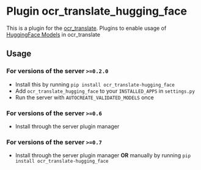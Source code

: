 # Plugin ocr_translate_hugging_face

This is a plugin for the [ocr_translate](https://github.com/Crivella/ocr_translate).
Plugins to enable usage of [HuggingFace Models](https://huggingface.co/) in ocr_translate

## Usage

### For versions of the server `>=0.2.0`

- Install this by running `pip install ocr_translate-hugging_face`
- Add `ocr_translate_hugging_face` to your `INSTALLED_APPS` in `settings.py`
- Run the server with `AUTOCREATE_VALIDATED_MODELS` once

### For versions of the server `>=0.6`

- Install through the server plugin manager

### For versions of the server `>=0.7`

- Install through the server plugin manager **OR** manually by running `pip install ocr_translate-hugging_face`

